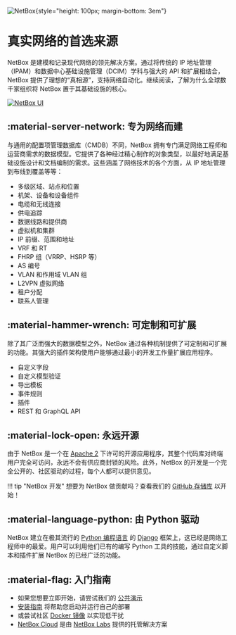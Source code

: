 ![NetBox](netbox_logo.svg "NetBox logo"){style="height: 100px; margin-bottom: 3em"}

# 真实网络的首选来源

NetBox 是建模和记录现代网络的领先解决方案。通过将传统的 IP 地址管理（IPAM）和数据中心基础设施管理（DCIM）学科与强大的 API 和扩展相结合，NetBox 提供了理想的“真相源”，支持网络自动化。继续阅读，了解为什么全球数千家组织将 NetBox 置于其基础设施的核心。

[![NetBox UI](./media/screenshots/netbox-ui.png)](./media/screenshots/netbox-ui.png)

## :material-server-network: 专为网络而建

与通用的配置项管理数据库（CMDB）不同，NetBox 拥有专门满足网络工程师和运营商需求的数据模型。它提供了各种经过精心制作的对象类型，以最好地满足基础设施设计和文档编制的需求。这些涵盖了网络技术的各个方面，从 IP 地址管理到布线到覆盖等等：

* 多级区域、站点和位置
* 机架、设备和设备组件
* 电缆和无线连接
* 供电追踪
* 数据线路和提供商
* 虚拟机和集群
* IP 前缀、范围和地址
* VRF 和 RT
* FHRP 组（VRRP、HSRP 等）
* AS 编号
* VLAN 和作用域 VLAN 组
* L2VPN 虚拟网络
* 租户分配
* 联系人管理

## :material-hammer-wrench: 可定制和可扩展

除了其广泛而强大的数据模型之外，NetBox 通过各种机制提供了可定制和可扩展的功能。其强大的插件架构使用户能够通过最小的开发工作量扩展应用程序。

* 自定义字段
* 自定义模型验证
* 导出模板
* 事件规则
* 插件
* REST 和 GraphQL API

## :material-lock-open: 永远开源

由于 NetBox 是一个在 [Apache 2](https://www.apache.org/licenses/LICENSE-2.0.html) 下许可的开源应用程序，其整个代码库对终端用户完全可访问，永远不会有供应商封锁的风险。此外，NetBox 的开发是一个完全公开的、社区驱动的过程，每个人都可以提供意见。

!!! tip "NetBox 开发"
    想要为 NetBox 做贡献吗？查看我们的 [GitHub 存储库](https://github.com/netbox-community/netbox) 以开始！

## :material-language-python: 由 Python 驱动

NetBox 建立在极其流行的 [Python 编程语言](http://www.djangoproject.com/) 的 [Django](http://www.djangoproject.com/) 框架上，这已经是网络工程师中的最爱。用户可以利用他们已有的编写 Python 工具的技能，通过自定义脚本和插件扩展 NetBox 的已经广泛的功能。

## :material-flag: 入门指南

* 如果您想要立即开始，请尝试我们的 [公共演示](https://demo.netbox.dev/)
* [安装指南](./installation/index.md) 将帮助您启动并运行自己的部署
* 或尝试社区 [Docker 镜像](https://github.com/netbox-community/netbox-docker) 以实现低干扰
* [NetBox Cloud](https://netboxlabs.com/netbox-cloud) 是由 [NetBox Labs](https://netboxlabs.com/) 提供的托管解决方案
